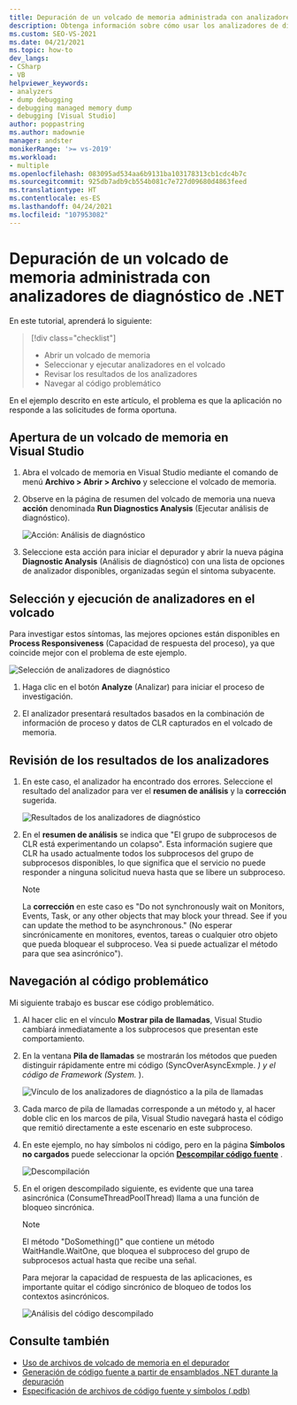 ```yaml
---
title: Depuración de un volcado de memoria administrada con analizadores de diagnóstico de .NET | Microsoft Docs
description: Obtenga información sobre cómo usar los analizadores de diagnóstico de .NET en Visual Studio para analizar un volcado de memoria administrada.
ms.custom: SEO-VS-2021
ms.date: 04/21/2021
ms.topic: how-to
dev_langs:
- CSharp
- VB
helpviewer_keywords:
- analyzers
- dump debugging
- debugging managed memory dump
- debugging [Visual Studio]
author: poppastring
ms.author: madownie
manager: andster
monikerRange: '>= vs-2019'
ms.workload:
- multiple
ms.openlocfilehash: 083095ad534aa6b9131ba103178313cb1cdc4b7c
ms.sourcegitcommit: 925db7adb9cb554b081c7e727d09680d4863feed
ms.translationtype: HT
ms.contentlocale: es-ES
ms.lasthandoff: 04/24/2021
ms.locfileid: "107953082"
---
```

# <a name="how-to-debug-a-managed-memory-dump-with-net-diagnostic-analyzers"></a>Depuración de un volcado de memoria administrada con analizadores de diagnóstico de .NET



En este tutorial, aprenderá lo siguiente:

> [!div class="checklist"]
> * Abrir un volcado de memoria
> * Seleccionar y ejecutar analizadores en el volcado
> * Revisar los resultados de los analizadores
> * Navegar al código problemático


En el ejemplo descrito en este artículo, el problema es que la aplicación no responde a las solicitudes de forma oportuna. 


## <a name="opening-a-memory-dump-in-visual-studio"></a>Apertura de un volcado de memoria en Visual Studio

1. Abra el volcado de memoria en Visual Studio mediante el comando de menú **Archivo > Abrir > Archivo** y seleccione el volcado de memoria.

1. Observe en la página de resumen del volcado de memoria una nueva **acción** denominada **Run Diagnostics Analysis** (Ejecutar análisis de diagnóstico).

   ![Acción: Análisis de diagnóstico](../debugger/media/diagnostic-analyzer-dump-summary-actions.png)

1. Seleccione esta acción para iniciar el depurador y abrir la nueva página **Diagnostic Analysis** (Análisis de diagnóstico) con una lista de opciones de analizador disponibles, organizadas según el síntoma subyacente.


## <a name="select-and-execute-analyzers-against-the-dump"></a>Selección y ejecución de analizadores en el volcado

Para investigar estos síntomas, las mejores opciones están disponibles en **Process Responsiveness** (Capacidad de respuesta del proceso), ya que coincide mejor con el problema de este ejemplo.

   ![Selección de analizadores de diagnóstico](../debugger/media/diagnostic-analyzer-diagnostics-analysis-window.png)

1. Haga clic en el botón **Analyze** (Analizar) para iniciar el proceso de investigación. 

1. El analizador presentará resultados basados en la combinación de información de proceso y datos de CLR capturados en el volcado de memoria.
 
## <a name="review-the-results-of-the-analyzers"></a>Revisión de los resultados de los analizadores

1. En este caso, el analizador ha encontrado dos errores. Seleccione el resultado del analizador para ver el **resumen de análisis** y la **corrección** sugerida.

   ![Resultados de los analizadores de diagnóstico](../debugger/media/diagnostic-analyzer-diagnostics-analysis-results.png)

1. En el **resumen de análisis** se indica que "El grupo de subprocesos de CLR está experimentando un colapso&quot;. Esta información sugiere que CLR ha usado actualmente todos los subprocesos del grupo de subprocesos disponibles, lo que significa que el servicio no puede responder a ninguna solicitud nueva hasta que se libere un subproceso.

    > [!NOTE] 
    > La **corrección** en este caso es &quot;Do not synchronously wait on Monitors, Events, Task, or any other objects that may block your thread. See if you can update the method to be asynchronous.&quot; (No esperar sincrónicamente en monitores, eventos, tareas o cualquier otro objeto que pueda bloquear el subproceso. Vea si puede actualizar el método para que sea asincrónico").

## <a name="navigating-to-the-problematic-code"></a>Navegación al código problemático

Mi siguiente trabajo es buscar ese código problemático.

1. Al hacer clic en el vínculo **Mostrar pila de llamadas**, Visual Studio cambiará inmediatamente a los subprocesos que presentan este comportamiento.

1. En la ventana **Pila de llamadas** se mostrarán los métodos que pueden distinguir rápidamente entre mi código (SyncOverAsyncExmple. *) y el código de Framework (System.* ).

   ![Vínculo de los analizadores de diagnóstico a la pila de llamadas](../debugger/media/diagnostic-analyzer-call-stack.png)

1. Cada marco de pila de llamadas corresponde a un método y, al hacer doble clic en los marcos de pila, Visual Studio navegará hasta el código que remitió directamente a este escenario en este subproceso.

1. En este ejemplo, no hay símbolos ni código, pero en la página **Símbolos no cargados** puede seleccionar la opción **[Descompilar código fuente](../debugger/decompilation.md)** .

   ![Descompilación](../debugger/media/diagnostic-analyzer-decompilation.png)

1. En el origen descompilado siguiente, es evidente que una tarea asincrónica (ConsumeThreadPoolThread) llama a una función de bloqueo sincrónica.

    > [!NOTE]  
    > El método "DoSomething()" que contiene un método WaitHandle.WaitOne, que bloquea el subproceso del grupo de subprocesos actual hasta que recibe una señal.

   Para mejorar la capacidad de respuesta de las aplicaciones, es importante quitar el código sincrónico de bloqueo de todos los contextos asincrónicos.

   ![Análisis del código descompilado](../debugger/media/diagnostic-analyzer-decompiled-code.png)


## <a name="see-also"></a>Consulte también

* [Uso de archivos de volcado de memoria en el depurador](../debugger/using-dump-files.md)
* [Generación de código fuente a partir de ensamblados .NET durante la depuración](../debugger/decompilation.md)
* [Especificación de archivos de código fuente y símbolos (.pdb)](../debugger/specify-symbol-dot-pdb-and-source-files-in-the-visual-studio-debugger.md)
